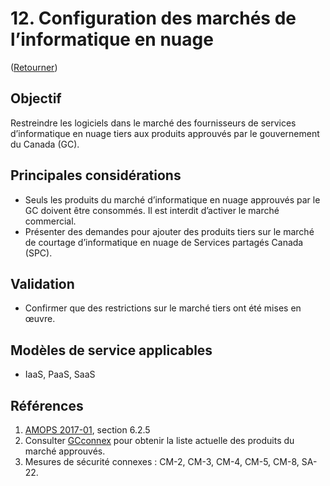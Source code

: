 # 12. Configuration des marchés de l’informatique en nuage

([Retourner](/README.md#résumé---30-premiers-jours))

## Objectif

Restreindre les logiciels dans le marché des fournisseurs de services d’informatique en nuage tiers aux produits approuvés par le gouvernement du Canada (GC).

## Principales considérations

* Seuls les produits du marché d’informatique en nuage approuvés par le GC doivent être consommés. Il est interdit d’activer le marché commercial.
* Présenter des demandes pour ajouter des produits tiers sur le marché de courtage d’informatique en nuage de Services partagés Canada (SPC).

## Validation

* Confirmer que des restrictions sur le marché tiers ont été mises en œuvre.

## Modèles de service applicables

* IaaS, PaaS, SaaS

## Références

1. [AMOPS 2017-01](https://www.canada.ca/fr/gouvernement/systeme/gouvernement-numerique/innovations-gouvernementales-numeriques/services-informatique-nuage/orientation-utilisation-securisee-services-commerciaux-informatique-nuage-amops.html), section 6.2.5
2. Consulter [GCconnex](https://gcconnex.gc.ca/file/view/62841157/gc-cloud-broker-sci-assessed-marketplace-products?language=fr) pour obtenir la liste actuelle des produits du marché approuvés.
3. Mesures de sécurité connexes : CM-2, CM-3, CM-4, CM-5, CM-8, SA-22.
